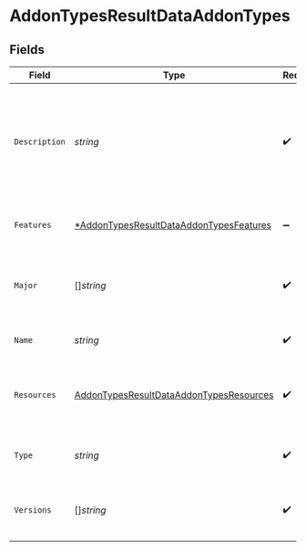 # AddonTypesResultDataAddonTypes


## Fields

| Field                                                                                                     | Type                                                                                                      | Required                                                                                                  | Description                                                                                               | Example                                                                                                   |
| --------------------------------------------------------------------------------------------------------- | --------------------------------------------------------------------------------------------------------- | --------------------------------------------------------------------------------------------------------- | --------------------------------------------------------------------------------------------------------- | --------------------------------------------------------------------------------------------------------- |
| `Description`                                                                                             | *string*                                                                                                  | :heavy_check_mark:                                                                                        | A description of the addon.                                                                               | Redis implements a distributed, in-memory key-value database with optional durability.                    |
| `Features`                                                                                                | [*AddonTypesResultDataAddonTypesFeatures](../../models/shared/addontypesresultdataaddontypesfeatures.md)  | :heavy_minus_sign:                                                                                        | Features supported by this addon type.                                                                    |                                                                                                           |
| `Major`                                                                                                   | []*string*                                                                                                | :heavy_check_mark:                                                                                        | A list of available major versions of the addon type.                                                     |                                                                                                           |
| `Name`                                                                                                    | *string*                                                                                                  | :heavy_check_mark:                                                                                        | The name of the addon type.                                                                               | Redis                                                                                                     |
| `Resources`                                                                                               | [AddonTypesResultDataAddonTypesResources](../../models/shared/addontypesresultdataaddontypesresources.md) | :heavy_check_mark:                                                                                        | Details about resource options for the addon type.                                                        |                                                                                                           |
| `Type`                                                                                                    | *string*                                                                                                  | :heavy_check_mark:                                                                                        | The identifier for the addon type.                                                                        | redis                                                                                                     |
| `Versions`                                                                                                | []*string*                                                                                                | :heavy_check_mark:                                                                                        | A list of available versions of the addon type.                                                           |                                                                                                           |